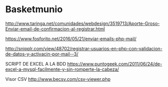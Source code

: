 # Basketmunio

http://www.taringa.net/comunidades/webdesign/3519713/Aporte-Groso-Enviar-email-de-confirmacion-al-registrar.html

https://www.fosforito.net/2016/05/21/enviar-emails-php-mail/

http://snipplr.com/view/48702/registrar-usuarios-en-php-con-validacion-de-datos-y-activacin-por-mail--3/

SCRIPT DE EXCEL A LA BDD
https://www.puntogeek.com/2011/06/24/de-excel-a-mysql-facilmente-y-sin-romperte-la-cabeza/

Visor CSV
http://www.becsv.com/csv-viewer.php
